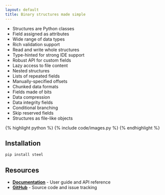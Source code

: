 ```yaml
---
layout: default
title: Binary structures made simple
---
```


<div id="hero" class="container border border-dark-subtle rounded-4 text-bg-light">
    <div class="row align-items-start">
        <div class="col-4 gx-0 align-self-stretch">
            <ul class="list-group list-group-flush">
                <li class="list-group-item"><i class="bi bi-check-lg"></i>Structures are Python classes</li>
                <li class="list-group-item"><i class="bi bi-check-lg"></i>Field assigned as attributes</li>
                <li class="list-group-item"><i class="bi bi-check-lg"></i>Wide range of data types</li>
                <li class="list-group-item"><i class="bi bi-check-lg"></i>Rich validation support</li>
                <li class="list-group-item"><i class="bi bi-check-lg"></i>Read and write whole structures</li>
                <li class="list-group-item"><i class="bi bi-check-lg"></i>Type-hinted for strong IDE support</li>
                <li class="list-group-item"><i class="bi bi-check-lg"></i>Robust API for custom fields</li>
                <li class="list-group-item"><i class="bi bi-check-lg"></i>Lazy access to file content</li>
                <li class="list-group-item"><i class="bi bi-check-lg"></i>Nested structures</li>
                <li class="list-group-item coming-soon">Lists of repeated fields</li>
                <li class="list-group-item coming-soon">Manually-specified offsets</li>
                <li class="list-group-item coming-soon">Chunked data formats</li>
                <li class="list-group-item coming-soon">Fields made of bits</li>
                <li class="list-group-item coming-soon">Data compression</li>
                <li class="list-group-item coming-soon">Data integrity fields</li>
                <li class="list-group-item coming-soon">Conditional branching</li>
                <li class="list-group-item coming-soon">Skip reserved fields</li>
                <li class="list-group-item coming-soon">Structures as file-like objects</li>
            </ul>
        </div>
        <div class="col-8 gx-0 align-self-stretch border-start rounded-end-4">
{% highlight python %}
{% include code/images.py %}
{% endhighlight %}
        </div>
    </div>
</div>

## Installation

```bash
pip install steel
```

## Resources

- [**Documentation**](https://docs.importsteel.org/) - User guide and API reference
- [**GitHub**](https://github.com/importsteel/steel) - Source code and issue tracking
